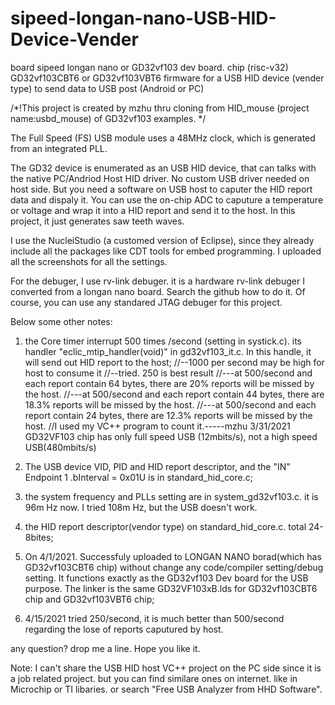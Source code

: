 # sipeed-longan-nano-USB-HID-Device-Vender
board sipeed longan nano or GD32vf103 dev board. chip (risc-v32) GD32vf103CBT6 or GD32vf103VBT6 firmware for a USB HID device (vender type) to send data to USB post (Android or PC)

/*!This project is created by mzhu thru cloning from HID_mouse (project name:usbd_mouse) of GD32vf103 examples.
*/

  The Full Speed (FS) USB module uses a 48MHz clock, which is generated 
from an integrated PLL.

  The GD32 device is enumerated as an USB HID device, that can talks with the native PC/Andriod Host
HID driver. No custom USB driver needed on host side. But you need a software on USB host to caputer the HID report data and dispaly it.
You can use the on-chip ADC to caputure a temperature or voltage and wrap it into a HID report and send it to the host. In this project, it just generates saw teeth waves.


I use the NucleiStudio (a customed version of Eclipse), since they already include all the packages like CDT tools for embed programming. I uploaded all the screenshots for all the settings. 

For the debuger, I use rv-link debuger. it is a hardware rv-link debuger I converted from a longan nano board. Search the github how to do it. Of course, you can use any standared JTAG debuger for this project.

Below some other notes:

1. the Core timer interrupt 500 times /second (setting in systick.c). 
    its handler "eclic_mtip_handler(void)" in gd32vf103_it.c. 
    In this handle, it will send out HID report to the host;
     //--1000 per second may be high for host to consume it
    //--tried. 250 is best result
    //---at 500/second and each report contain 64 bytes,  there are 20% reports will be missed by the host.
    //---at 500/second and each report contain 44 bytes,  there are 18.3% reports will be missed by the host.
    //---at 500/second and each report contain 24 bytes,  there are 12.3% reports will be missed by the host.
    //I used my VC++ program to count it.-----mzhu  3/31/2021
    GD32VF103 chip has only full speed USB (12mbits/s), not a high speed USB(480mbits/s)

2. The USB device VID, PID and HID report descriptor, and the "IN" Endpoint 1 .bInterval  = 0x01U  is in standard_hid_core.c;

3. the system frequency and PLLs setting are in system_gd32vf103.c. it is 96m Hz now. I tried 108m Hz, but the USB doesn't work. 

4. the HID report descriptor(vendor type) on standard_hid_core.c. total 24-8bites;

5. On 4/1/2021. Successfuly uploaded to LONGAN NANO borad(which has GD32vf103CBT6 chip) without change any code/compiler setting/debug setting.
	It functions exactly as the GD32vf103 Dev board for the USB purpose. The linker is the same GD32VF103xB.lds for GD32vf103CBT6 chip and GD32vf103VBT6 chip; 

6. 4/15/2021 tried 250/second, it is much better than 500/second regarding the lose of reports caputured by host.

any question? drop me a line. 
Hope you like it.

Note: I can't share the USB HID host VC++ project on the PC side since it is a job related project. but you can find similare ones on internet. like in Microchip or TI libaries. or search "Free USB Analyzer from  HHD Software".
		
